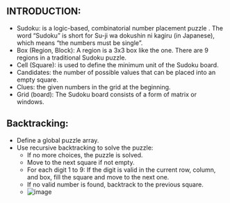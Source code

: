 INTRODUCTION:
-------------
*	Sudoku: is a logic-based, combinatorial number placement puzzle . The word “Sudoku” is short for Su-ji wa dokushin ni kagiru (in Japanese), which means “the numbers must be single”.
*	Box (Region, Block): A region is a 3x3 box like the one. There are 9 regions in a traditional Sudoku puzzle.
*	Cell (Square): is used to define the minimum unit of the Sudoku board. 
*	Candidates: the number of possible values that can be placed into an empty square. 
*	Clues: the given numbers in the grid at the beginning.
*	Grid (board): The Sudoku board consists of a form of matrix or windows.

  
Backtracking:
------------------------
* Define a global puzzle array.
* Use recursive backtracking to solve the puzzle:
   * If no more choices, the puzzle is solved.
   * Move to the next square if not empty.
   * For each digit 1 to 9:
       If the digit is valid in the current row, column, and box, fill the square and move to the next one.
   * If no valid number is found, backtrack to the previous square.
   * ![image](https://github.com/jha-sakshi/sudoku-solver/assets/95759285/6a5ad5ee-9c35-42be-83fe-b6c88b445e45)


